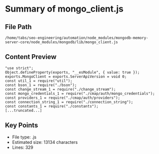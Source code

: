 # Summary of mongo_client.js
  
## File Path
`/home/tabs/seo-engineering/automation/node_modules/mongodb-memory-server-core/node_modules/mongodb/lib/mongo_client.js`

## Content Preview
```
"use strict";
Object.defineProperty(exports, "__esModule", { value: true });
exports.MongoClient = exports.ServerApiVersion = void 0;
const util_1 = require("util");
const bson_1 = require("./bson");
const change_stream_1 = require("./change_stream");
const mongo_credentials_1 = require("./cmap/auth/mongo_credentials");
const providers_1 = require("./cmap/auth/providers");
const connection_string_1 = require("./connection_string");
const constants_1 = require("./constants");
[...truncated...]
```

## Key Points
- File type: .js
- Estimated size: 13134 characters
- Lines: 329

